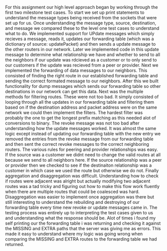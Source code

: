 For this assignment our high level approach began by working through the first two milestone test cases. 
To start we set up print statements to understand the message types being received from the sockets that
were set up for us. Once understanding the message type, source, destination, and message we compared these to the
level one test cases to understand what to do.
We implemented support for UPdate messages which simply recieves a message, reads it, updates our forwarding table
(which was a dictionary of source: updatePacket) and then sends a update message to the other routers in our network.
Later we implemented code in this update message to determine what relationship we have and whether to send to all the
neighbors if our update was rdcieved as a customer or to only send to our customers if the update was recieved from a
peer or provider.
Next we implemented the forwarding of data messages to our neighbors. This consisted of finding the right route
in our established forwarding table and sending the correct formated message to our neighbors. After this we built
functionality for dump messages which sends our forwarding table so other destinations in our network can get this
data.
Next was the multiple methods for filtering routes. These were not too bad. It simply consisted of looping through all
the updates in our forwarding table and filtering them based on if the destination address and packet address were on the same
network we could then implement the filters. The hardest filter was probably the one to get the longest prefix
matching as this needed alot of conversions to binary.
The revoke message was not too bad after understanding how the update messages worked. It was almost the same logic except
instead of updating our forwarding table with the new entry we removed the entries from the revoke message from our forwarding
table and then sent the correct revoke messages to the correct neighboring routers.
The various rules for peering and provider relationships was easy. If the source was a customer we didnt need to change the
valid routes at all because we send to all neighbors here.
If the source relationship was a peer or provider then we checked to see if the destinaiton relationship was a customer in which
case we used the route but otherwise we do not.
Finally aggregation and disaggregation was difficult. Understanding how to check if routes were adjacent was alright
but actually modifying two adjacent routes was a tad tricky and figuring out how to make this flow work fluently when
there are multiple routes that could be coalesced was hard. Disaggregation was easier to implement once aggregation was there
but still interesting to understand the rebuilding and destroying of our forwarding table every time new revoke or
update messages came in.
The testing process was entirely up to interpreting the test cases given to us and understanding what the response should
be. Alot of times i found my self printing our the forwarding table i was returning and checking it against
the MISSING and EXTRA paths that the server was giving me as errors. This made it easy to understand where my logic
was going wrong when comparing the MISSING and EXTRA routes to the forwarding table we had returned.
